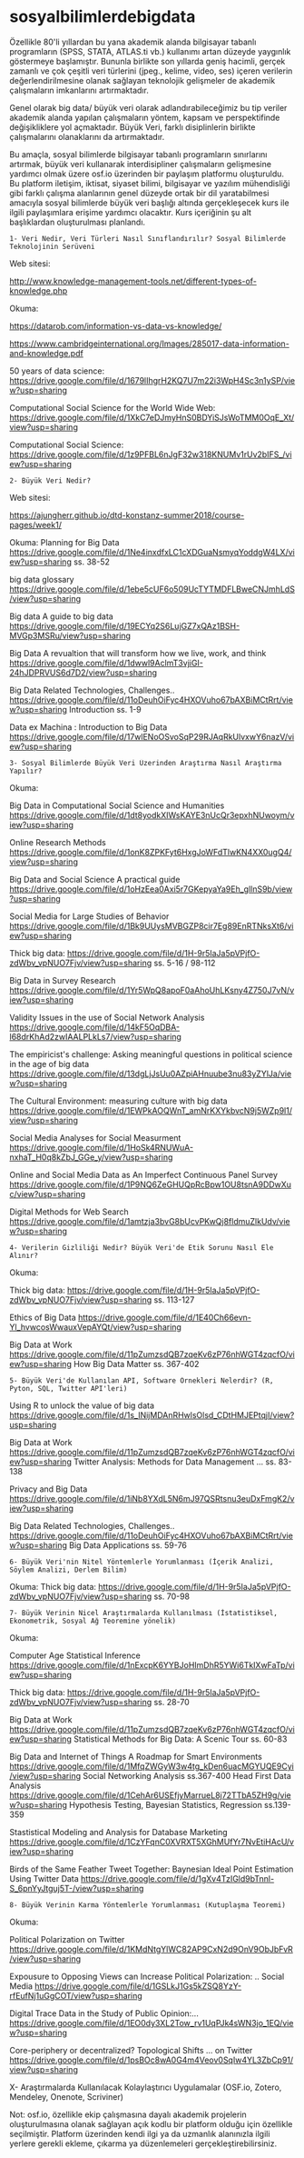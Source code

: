 # sosyalbilimlerdebigdata
Özellikle 80'li yıllardan bu yana akademik alanda bilgisayar tabanlı programların (SPSS, STATA, ATLAS.ti vb.) kullanımı artan düzeyde yaygınlık göstermeye başlamıştır. Bununla birlikte son yıllarda geniş hacimli, gerçek zamanlı ve çok çeşitli veri türlerini (jpeg., kelime, video, ses) içeren verilerin değerlendirilmesine olanak sağlayan teknolojik gelişmeler de akademik çalışmaların imkanlarını artırmaktadır.

Genel olarak big data/ büyük veri olarak adlandırabileceğimiz bu tip veriler akademik alanda yapılan çalışmaların yöntem, kapsam ve perspektifinde değişikliklere yol açmaktadır. Büyük Veri, farklı disiplinlerin birlikte çalışmalarını olanaklarını da artırmaktadır.

Bu amaçla, sosyal bilimlerde bilgisayar tabanlı programların sınırlarını artırmak, büyük veri kullanarak interdisipliner çalışmaların gelişmesine yardımcı olmak üzere osf.io üzerinden bir paylaşım platformu oluşturuldu. Bu platform iletişim, iktisat, siyaset bilimi, bilgisayar ve yazılım mühendisliği gibi farklı çalışma alanlarının genel düzeyde ortak bir dil yaratabilmesi amacıyla sosyal bilimlerde büyük veri başlığı altında gerçekleşecek kurs ile ilgili paylaşımlara erişime yardımcı olacaktır. Kurs içeriğinin şu alt başlıklardan oluşturulması planlandı.

    1- Veri Nedir, Veri Türleri Nasıl Sınıflandırılır? Sosyal Bilimlerde Teknolojinin Serüveni

Web sitesi:

http://www.knowledge-management-tools.net/different-types-of-knowledge.php

Okuma:

https://datarob.com/information-vs-data-vs-knowledge/

https://www.cambridgeinternational.org/Images/285017-data-information-and-knowledge.pdf

50 years of data science:
https://drive.google.com/file/d/1679lIhgrH2KQ7U7m22i3WpH4Sc3n1ySP/view?usp=sharing

Computational Social Science for the World Wide Web:
https://drive.google.com/file/d/1XkC7eDJmyHnS0BDYiSJsWoTMM0OqE_Xt/view?usp=sharing

Computational Social Science:
https://drive.google.com/file/d/1z9PFBL6nJgF32w318KNUMv1rUv2bIFS_/view?usp=sharing


    2- Büyük Veri Nedir?

Web sitesi:

https://ajungherr.github.io/dtd-konstanz-summer2018/course-pages/week1/

Okuma:
Planning for Big Data https://drive.google.com/file/d/1Ne4inxdfxLC1cXDGuaNsmyqYoddgW4LX/view?usp=sharing ss. 38-52

big data glossary https://drive.google.com/file/d/1ebe5cUF6o509UcTYTMDFLBweCNJmhLdS/view?usp=sharing

Big data A guide to big data https://drive.google.com/file/d/19ECYq2S6LujGZ7xQAz1BSH-MVGp3MSRu/view?usp=sharing

Big Data A revualtion that will transform how we live, work, and think https://drive.google.com/file/d/1dwwl9AclmT3vjiGI-24hJDPRVUS6d7D2/view?usp=sharing

Big Data Related Technologies, Challenges.. https://drive.google.com/file/d/11oDeuhOiFyc4HXOVuho67bAXBiMCtRrt/view?usp=sharing Introduction ss. 1-9

Data ex Machina : Introduction to Big Data https://drive.google.com/file/d/17wlENoOSvoSqP29RJAqRkUlvxwY6nazV/view?usp=sharing



    3- Sosyal Bilimlerde Büyük Veri Üzerinden Araştırma Nasıl Araştırma Yapılır?

Okuma:

Big Data in Computational Social Science and Humanities https://drive.google.com/file/d/1dt8yodkXIWsKAYE3nUcQr3epxhNUwoym/view?usp=sharing

Online Research Methods https://drive.google.com/file/d/1onK8ZPKFyt6HxgJoWFdTlwKN4XX0ugQ4/view?usp=sharing

Big Data and Social Science A practical guide https://drive.google.com/file/d/1oHzEea0Axi5r7GKepyaYa9Eh_gllnS9b/view?usp=sharing

Social Media for Large Studies of Behavior https://drive.google.com/file/d/1Bk9UUysMVBGZP8cir7Eg89EnRTNksXt6/view?usp=sharing

Thick big data: https://drive.google.com/file/d/1H-9r5IaJa5pVPjfO-zdWbv_vpNUO7Fjv/view?usp=sharing ss. 5-16 / 98-112

Big Data in Survey Research https://drive.google.com/file/d/1Yr5WpQ8apoF0aAhoUhLKsny4Z750J7vN/view?usp=sharing 

Validity Issues in the use of Social Network Analysis https://drive.google.com/file/d/14kF5OqDBA-l68drKhAd2zwIAALPLkLs7/view?usp=sharing

The empiricist's challenge: Asking meaningful questions in political science in the age of big data https://drive.google.com/file/d/13dgLjJsUu0AZpiAHnuube3nu83yZYlJa/view?usp=sharing

The Cultural Environment: measuring culture with big data https://drive.google.com/file/d/1EWPkAOQWnT_amNrKXYkbvcN9j5WZp9l1/view?usp=sharing

Social Media Analyses for Social Measurment https://drive.google.com/file/d/1HoSk4RNUWuA-nxhaT_H0q8kZbJ_GGe_y/view?usp=sharing

Online and Social Media Data as An Imperfect Continuous Panel Survey https://drive.google.com/file/d/1P9NQ6ZeGHUQpRcBpw1OU8tsnA9DDwXuc/view?usp=sharing

Digital Methods for Web Search https://drive.google.com/file/d/1amtzja3bvG8bUcvPKwQj8fldmuZlkUdv/view?usp=sharing

    4- Verilerin Gizliliği Nedir? Büyük Veri'de Etik Sorunu Nasıl Ele Alınır?
    
 Okuma: 
    
 Thick big data: https://drive.google.com/file/d/1H-9r5IaJa5pVPjfO-zdWbv_vpNUO7Fjv/view?usp=sharing ss. 113-127
 
 Ethics of Big Data https://drive.google.com/file/d/1E40Ch66evn-Yl_hvwcosWwauxVepAYQt/view?usp=sharing
 
 Big Data at Work https://drive.google.com/file/d/11pZumzsdQB7zqeKv6zP76nhWGT4zqcfO/view?usp=sharing How Big Data Matter ss. 367-402
 
 

    5- Büyük Veri'de Kullanılan API, Software Örnekleri Nelerdir? (R, Pyton, SQL, Twitter API'leri)
    
    
   Using R to unlock the value of big data https://drive.google.com/file/d/1s_INijMDAnRHwlsOlsd_CDtHMJEPtqjI/view?usp=sharing
    
   Big Data at Work https://drive.google.com/file/d/11pZumzsdQB7zqeKv6zP76nhWGT4zqcfO/view?usp=sharing Twitter Analysis: Methods for Data Management ... ss. 83-138
    
   Privacy and Big Data https://drive.google.com/file/d/1iNb8YXdL5N6mJ97QSRtsnu3euDxFmgK2/view?usp=sharing
    
   Big Data Related Technologies, Challenges.. https://drive.google.com/file/d/11oDeuhOiFyc4HXOVuho67bAXBiMCtRrt/view?usp=sharing Big Data Applications ss. 59-76

    6- Büyük Veri'nin Nitel Yöntemlerle Yorumlanması (İçerik Analizi, Söylem Analizi, Derlem Bilim)
   
   Okuma:
   Thick big data: https://drive.google.com/file/d/1H-9r5IaJa5pVPjfO-zdWbv_vpNUO7Fjv/view?usp=sharing ss. 70-98

    7- Büyük Verinin Nicel Araştırmalarda Kullanılması (İstatistiksel, Ekonometrik, Sosyal Ağ Teoremine yönelik)
  
  Okuma: 
 
 Computer Age Statistical Inference https://drive.google.com/file/d/1nExcpK6YYBJoHImDhR5YWi6TkIXwFaTp/view?usp=sharing
 
 Thick big data: https://drive.google.com/file/d/1H-9r5IaJa5pVPjfO-zdWbv_vpNUO7Fjv/view?usp=sharing ss. 28-70
  
  Big Data at Work https://drive.google.com/file/d/11pZumzsdQB7zqeKv6zP76nhWGT4zqcfO/view?usp=sharing Statistical Methods for Big Data: A Scenic Tour ss. 60-83
  
  Big Data and Internet of Things A Roadmap for Smart Environments https://drive.google.com/file/d/1MfqZWGyW3w4tg_kDen6uacMGYUQE9Cyi/view?usp=sharing Social Networking Analysis ss.367-400
  Head First Data Analysis https://drive.google.com/file/d/1CehAr6USEfjyMarrueL8j72TTbA5ZH9g/view?usp=sharing Hypothesis Testing, Bayesian Statistics, Regression ss.139-359
  
  Stastistical Modeling and Analysis for Database Marketing https://drive.google.com/file/d/1CzYFqnC0XVRXT5XGhMUfYr7NvEtiHAcU/view?usp=sharing 
  
  Birds of the Same Feather Tweet Together: Baynesian Ideal Point Estimation Using Twitter Data https://drive.google.com/file/d/1gXv4TzIGld9bTnnl-S_6pnYyJtguj5T-/view?usp=sharing
  
 
  
    8- Büyük Verinin Karma Yöntemlerle Yorumlanması (Kutuplaşma Teoremi)
    
   Okuma: 
   
   Political Polarization on Twitter https://drive.google.com/file/d/1KMdNtgYlWC82AP9CxN2d9OnV9ObJbFvR/view?usp=sharing
   
   Expousure to Opposing Views can Increase Political Polarization: .. Social Media https://drive.google.com/file/d/1GSLkJ1Gs5kZSQ8YzY-rfEufNj1uGgCOT/view?usp=sharing
   
   Digital Trace Data in the Study of Public Opinion:... https://drive.google.com/file/d/1EO0dy3XL2Tow_rv1UqPJk4sWN3jo_1EQ/view?usp=sharing
   
   Core-periphery or decentralized? Topological Shifts ... on Twitter https://drive.google.com/file/d/1psBOc8wA0G4m4Veov0SqIw4YL3ZbCp91/view?usp=sharing
   
   
   

X- Araştırmalarda Kullanılacak Kolaylaştırıcı Uygulamalar (OSF.io, Zotero, Mendeley, Onenote, Scriviner)

Not: osf.io, özellikle ekip çalışmasına dayalı akademik projelerin oluşturulmasına olanak sağlayan açık kodlu bir platform olduğu için özellikle seçilmiştir. Platform üzerinden kendi ilgi ya da uzmanlık alanınızla ilgili yerlere gerekli ekleme, çıkarma ya düzenlemeleri gerçekleştirebilirsiniz.
